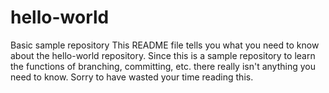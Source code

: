# hello-world
Basic sample repository
This README file tells you what you need to know about the hello-world repository.
Since this is a sample repository to learn the functions of branching, committing, etc.
there really isn't anything you need to know.
Sorry to have wasted your time reading this.
